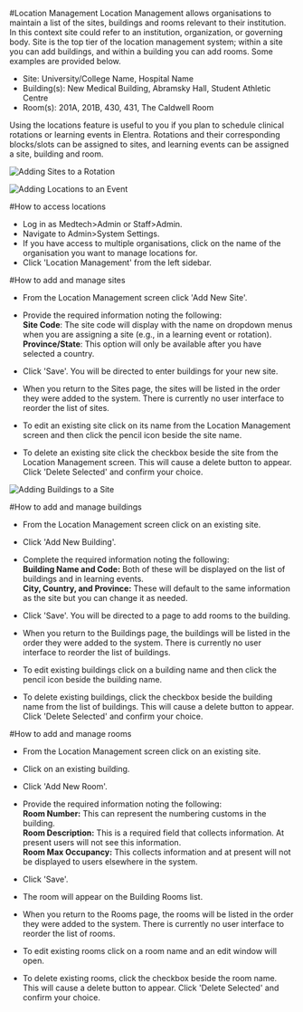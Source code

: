 #Location Management
Location Management allows organisations to maintain a list of the sites, buildings and rooms relevant to their institution. In this context site could refer to an institution, organization, or governing body.  Site is the top tier of the location management system; within a site you can add buildings, and within a building you can add rooms. Some examples are provided below.

* Site: University/College Name, Hospital Name
* Building(s): New Medical Building, Abramsky Hall, Student Athletic Centre
* Room(s): 201A, 201B, 430, 431, The Caldwell Room  

Using the locations feature is useful to you if you plan to schedule clinical rotations or learning events in Elentra.  Rotations and their corresponding blocks/slots can be assigned to sites, and learning events can be assigned a site, building and room.

![Adding Sites to a Rotation](/img/systemsetup/sites-addedtorotation-me1.12.png)

![Adding Locations to an Event](/img/systemsetup/sites-addedtoevents-me1.12.png)  

#How to access locations
* Log in as Medtech>Admin or Staff>Admin.
* Navigate to Admin>System Settings.
* If you have access to multiple organisations, click on the name of the organisation you want to manage locations for.
* Click 'Location Management' from the left sidebar.

#How to add and manage sites  
* From the Location Management screen click 'Add New Site'.  
* Provide the required information noting the following:  
**Site Code**: The site code will display with the name on dropdown menus when you are assigning a site (e.g., in a learning event or rotation).  
**Province/State**: This option will only be available after you have selected a country.
* Click 'Save'.  You will be directed to enter buildings for your new site.  

* When you return to the Sites page, the sites will be listed in the order they were added to the system.  There is currently no user interface to reorder the list of sites.
* To edit an existing site click on its name from the Location Management screen and then click the pencil icon beside the site name.  
* To delete an existing site click the checkbox beside the site from the Location Management screen.  This will cause a delete button to appear. Click 'Delete Selected' and confirm your choice.  

![Adding Buildings to a Site](/img/systemsetup/sites-addingbuildings-me1.12.png)

#How to add and manage buildings  
* From the Location Management screen click on an existing site.  
* Click 'Add New Building'.
* Complete the required information noting the following:  
**Building Name and Code:** Both of these will be displayed on the list of buildings and in learning events.  
**City, Country, and Province:** These will default to the same information as the site but you can change it as needed.  
* Click 'Save'.  You will be directed to a page to add rooms to the building.  

* When you return to the Buildings page, the buildings will be listed in the order they were added to the system.  There is currently no user interface to reorder the list of buildings.
* To edit existing buildings click on a building name and then click the pencil icon beside the building name.
* To delete existing buildings, click the checkbox beside the building name from the list of buildings.  This will cause a delete button to appear. Click 'Delete Selected' and confirm your choice.  

#How to add and manage rooms
* From the Location Management screen click on an existing site.  
* Click on an existing building.  
* Click 'Add New Room'.
* Provide the required information noting the following:  
**Room Number:**  This can represent the numbering customs in the building.  
**Room Description:** This is a required field that collects information.  At present users will not see this information.  
**Room Max Occupancy:** This collects information and at present will not be displayed to users elsewhere in the system.  
* Click 'Save'.  
* The room will appear on the Building Rooms list.  

* When you return to the Rooms page, the rooms will be listed in the order they were added to the system.  There is currently no user interface to reorder the list of rooms.
* To edit existing rooms click on a room name and an edit window will open.
* To delete existing rooms, click the checkbox beside the room name.  This will cause a delete button to appear. Click 'Delete Selected' and confirm your choice.  
